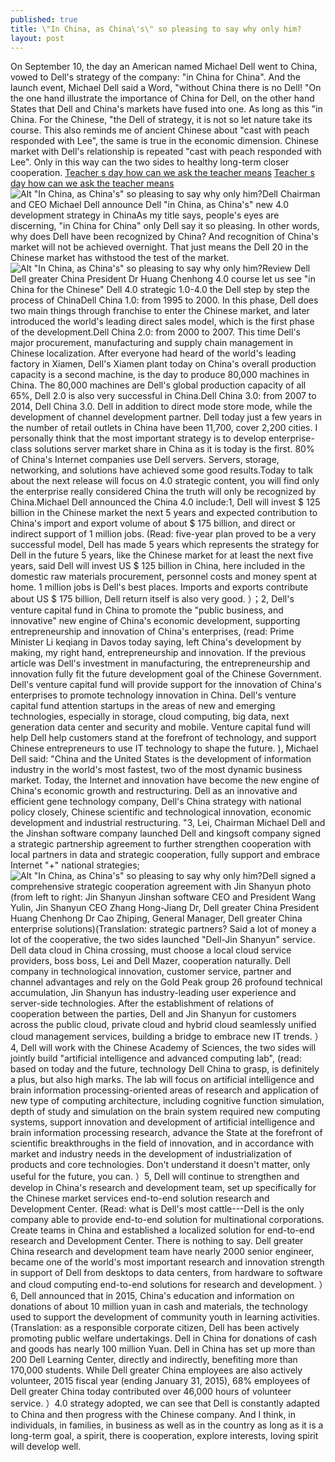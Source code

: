 ```yaml
---
published: true
title: \"In China, as China\'s\" so pleasing to say why only him?
layout: post
---
```

On September 10, the day an American named Michael Dell went to China, vowed to Dell\'s strategy of the company: \"in China for China\". And the launch event, Michael Dell said a Word, \"without China there is no Dell! \"On the one hand illustrate the importance of China for Dell, on the other hand States that Dell and China\'s markets have fused into one. As long as this \"in China. For the Chinese, \"the Dell of strategy, it is not so let nature take its course. This also reminds me of ancient Chinese about \"cast with peach responded with Lee\", the same is true in the economic dimension. Chinese market with Dell\'s relationship is repeated \"cast with peach responded with Lee\". Only in this way can the two sides to healthy long-term closer cooperation. [Teacher s day how can we ask the teacher means](http://www.everweek.com/blog/2016/04/teacher-s-day-how-can-we-ask-the-teacher-means/) [Teacher s day how can we ask the teacher means](http://www.everweek.com/blog/2016/04/teacher-s-day-how-can-we-ask-the-teacher-means/)![Alt \"In China, as China\'s\" so pleasing to say why only him?](http://dolcegabbana2.files.wordpress.com/2016/04/78401060.jpeg)Dell Chairman and CEO Michael Dell announce Dell \"in China, as China\'s\" new 4.0 development strategy in ChinaAs my title says, people\'s eyes are discerning, \"in China for China\" only Dell say it so pleasing. In other words, why does Dell have been recognized by China? And recognition of China\'s market will not be achieved overnight. That just means the Dell 20 in the Chinese market has withstood the test of the market.![Alt \"In China, as China\'s\" so pleasing to say why only him?](http://dolcegabbana2.files.wordpress.com/2016/04/783b9164.jpeg)Review Dell Dell greater China President Dr Huang Chenhong 4.0 course let us see \"in China for the Chinese\" Dell 4.0 strategic 1.0-4.0 the Dell step by step the process of ChinaDell China 1.0: from 1995 to 2000. In this phase, Dell does two main things through franchise to enter the Chinese market, and later introduced the world\'s leading direct sales model, which is the first phase of the development.Dell China 2.0: from 2000 to 2007. This time Dell\'s major procurement, manufacturing and supply chain management in Chinese localization. After everyone had heard of the world\'s leading factory in Xiamen, Dell\'s Xiamen plant today on China\'s overall production capacity is a second machine, is the day to produce 80,000 machines in China. The 80,000 machines are Dell\'s global production capacity of all 65%, Dell 2.0 is also very successful in China.Dell China 3.0: from 2007 to 2014, Dell China 3.0. Dell in addition to direct mode store mode, while the development of channel development partner. Dell today just a few years in the number of retail outlets in China have been 11,700, cover 2,200 cities. I personally think that the most important strategy is to develop enterprise-class solutions server market share in China as it is today is the first. 80% of China\'s Internet companies use Dell servers. Servers, storage, networking, and solutions have achieved some good results.Today to talk about the next release will focus on 4.0 strategic content, you will find only the enterprise really considered China the truth will only be recognized by China.Michael Dell announced the China 4.0 include:1, Dell will invest $ 125 billion in the Chinese market the next 5 years and expected contribution to China\'s import and export volume of about $ 175 billion, and direct or indirect support of 1 million jobs. (Read: five-year plan proved to be a very successful model, Dell has made 5 years which represents the strategy for Dell in the future 5 years, like the Chinese market for at least the next five years, said Dell will invest US $ 125 billion in China, here included in the domestic raw materials procurement, personnel costs and money spent at home. 1 million jobs is Dell\'s best places. Imports and exports contribute about US $ 175 billion, Dell return itself is also very good. ）；2, Dell\'s venture capital fund in China to promote the \"public business, and innovative\" new engine of China\'s economic development, supporting entrepreneurship and innovation of China\'s enterprises, (read: Prime Minister Li keqiang in Davos today saying, left China\'s development by making, my right hand, entrepreneurship and innovation. If the previous article was Dell\'s investment in manufacturing, the entrepreneurship and innovation fully fit the future development goal of the Chinese Government. Dell\'s venture capital fund will provide support for the innovation of China\'s enterprises to promote technology innovation in China. Dell\'s venture capital fund attention startups in the areas of new and emerging technologies, especially in storage, cloud computing, big data, next generation data center and security and mobile. Venture capital fund will help Dell help customers stand at the forefront of technology, and support Chinese entrepreneurs to use IT technology to shape the future. ), Michael Dell said: \"China and the United States is the development of information industry in the world\'s most fastest, two of the most dynamic business market. Today, the Internet and innovation have become the new engine of China\'s economic growth and restructuring. Dell as an innovative and efficient gene technology company, Dell\'s China strategy with national policy closely, Chinese scientific and technological innovation, economic development and industrial restructuring. \"3, Lei, Chairman Michael Dell and the Jinshan software company launched Dell and kingsoft company signed a strategic partnership agreement to further strengthen cooperation with local partners in data and strategic cooperation, fully support and embrace Internet \"+\" national strategies;![Alt \"In China, as China\'s\" so pleasing to say why only him?](http://dolcegabbana2.files.wordpress.com/2016/04/78437703.jpeg)Dell signed a comprehensive strategic cooperation agreement with Jin Shanyun photo (from left to right: Jin Shanyun Jinshan software CEO and President Wang Yulin, Jin Shanyun CEO Zhang Hong-Jiang Dr, Dell greater China President Huang Chenhong Dr Cao Zhiping, General Manager, Dell greater China enterprise solutions)(Translation: strategic partners? Said a lot of money a lot of the cooperative, the two sides launched \"Dell-Jin Shanyun\" service. Dell data cloud in China crossing, must choose a local cloud service providers, boss boss, Lei and Dell Mazer, cooperation naturally. Dell company in technological innovation, customer service, partner and channel advantages and rely on the Gold Peak group 26 profound technical accumulation, Jin Shanyun has industry-leading user experience and server-side technologies. After the establishment of relations of cooperation between the parties, Dell and Jin Shanyun for customers across the public cloud, private cloud and hybrid cloud seamlessly unified cloud management services, building a bridge to embrace new IT trends. ）4, Dell will work with the Chinese Academy of Sciences, the two sides will jointly build \"artificial intelligence and advanced computing lab\", (read: based on today and the future, technology Dell China to grasp, is definitely a plus, but also high marks. The lab will focus on artificial intelligence and brain information processing-oriented areas of research and application of new type of computing architecture, including cognitive function simulation, depth of study and simulation on the brain system required new computing systems, support innovation and development of artificial intelligence and brain information processing research, advance the State at the forefront of scientific breakthroughs in the field of innovation, and in accordance with market and industry needs in the development of industrialization of products and core technologies. Don\'t understand it doesn\'t matter, only useful for the future, you can. ）5, Dell will continue to strengthen and develop in China\'s research and development team, set up specifically for the Chinese market services end-to-end solution research and Development Center. (Read: what is Dell\'s most cattle---Dell is the only company able to provide end-to-end solution for multinational corporations. Create teams in China and established a localized solution for end-to-end research and Development Center. There is nothing to say. Dell greater China research and development team have nearly 2000 senior engineer, became one of the world\'s most important research and innovation strength in support of Dell from desktops to data centers, from hardware to software and cloud computing end-to-end solutions for research and development. ）6, Dell announced that in 2015, China\'s education and information on donations of about 10 million yuan in cash and materials, the technology used to support the development of community youth in learning activities. (Translation: as a responsible corporate citizen, Dell has been actively promoting public welfare undertakings. Dell in China for donations of cash and goods has nearly 100 million Yuan. Dell in China has set up more than 200 Dell Learning Center, directly and indirectly, benefiting more than 170,000 students. While Dell greater China employees are also actively volunteer, 2015 fiscal year (ending January 31, 2015), 68% employees of Dell greater China today contributed over 46,000 hours of volunteer service. ）4.0 strategy adopted, we can see that Dell is constantly adapted to China and then progress with the Chinese company. And I think, in individuals, in families, in business as well as in the country as long as it is a long-term goal, a spirit, there is cooperation, explore interests, loving spirit will develop well.